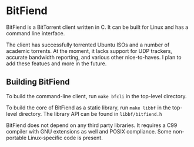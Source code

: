 # BitFiend #

BitFiend is a BitTorrent client written in C. It can be built for Linux and 
has a command line interface. 

The client has successfully torrented Ubuntu ISOs and a number of academic torrents. 
At the moment, it lacks support for UDP trackers, accurate bandwidth reporting,
and various other nice-to-haves. I plan to add these featues and more in the future.

## Building BitFiend ##

To build the command-line client, run `make bfcli` in the top-level directory.

To build the core of BitFiend as a static library, run `make libbf` in the top-level
directory. The library API can be found in `libbf/bitfiend.h`

BitFiend does not depend on any third party libraries. It requires a C99 compiler with 
GNU extensions as well and POSIX compliance. Some non-portable Linux-specific code is
present.
